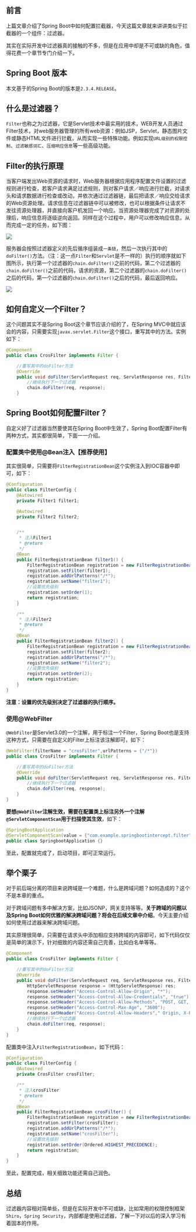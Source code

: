 


## 前言
上篇文章介绍了Spring Boot中如何配置拦截器，今天这篇文章就来讲讲类似于拦截器的一个组件：过滤器。

其实在实际开发中过滤器真的接触的不多，但是在应用中却是不可或缺的角色，值得花费一个章节专门介绍一下。

## Spring Boot 版本
本文基于的Spring Boot的版本是`2.3.4.RELEASE`。

## 什么是过滤器？
`Filter`也称之为过滤器，它是Servlet技术中最实用的技术，WEB开发人员通过Filter技术，对web服务器管理的所有web资源：例如JSP，Servlet，静态图片文件或静态HTML文件进行拦截，从而实现一些特殊功能。例如实现`URL级别的权限控制`、`过滤敏感词汇`、`压缩响应信息`等一些高级功能。


## Filter的执行原理

当客户端发出Web资源的请求时，Web服务器根据应用程序配置文件设置的过滤规则进行检查，若客户请求满足过滤规则，则对客户请求／响应进行拦截，对请求头和请求数据进行检查或改动，并依次通过过滤器链，最后把请求／响应交给请求的Web资源处理。请求信息在过滤器链中可以被修改，也可以根据条件让请求不发往资源处理器，并直接向客户机发回一个响应。当资源处理器完成了对资源的处理后，响应信息将逐级逆向返回。同样在这个过程中，用户可以修改响应信息，从而完成一定的任务，如下图：

![](https://www.java-family.cn/BlogImage/Spring%20Boot%E7%AC%AC%E4%B8%83%E5%BC%B9%EF%BC%8C%E8%BF%87%E6%BB%A4%E5%99%A8%E5%A6%82%E4%BD%95%E9%85%8D%E7%BD%AE/1.png)

服务器会按照过滤器定义的先后循序组装成`一条链`，然后一次执行其中的`doFilter()`方法。（注：这一点`Filter`和`Servlet`是不一样的）执行的顺序就如下图所示，执行第一个过滤器的`chain.doFilter()`之前的代码，第二个过滤器的`chain.doFilter()`之前的代码，请求的资源，第二个过滤器的`chain.doFilter()`之后的代码，第一个过滤器的`chain.doFilter()`之后的代码，最后返回响应。

![](https://www.java-family.cn/BlogImage/Spring%20Boot%E7%AC%AC%E4%B8%83%E5%BC%B9%EF%BC%8C%E8%BF%87%E6%BB%A4%E5%99%A8%E5%A6%82%E4%BD%95%E9%85%8D%E7%BD%AE/2.jpg)

## 如何自定义一个Filter？
这个问题其实不是Spring Boot这个章节应该介绍的了，在Spring MVC中就应该会的内容，只需要实现`javax.servlet.Filter`这个接口，重写其中的方法。实例如下：
```java
@Component
public class CrosFilter implements Filter {

    //重写其中的doFilter方法
    @Override
    public void doFilter(ServletRequest req, ServletResponse res, FilterChain chain) throws IOException, ServletException {
        //继续执行下一个过滤器
        chain.doFilter(req, response);
    }
```

## Spring Boot如何配置Filter？

自定义好了过滤器当然要使其在Spring Boot中生效了，Spring Boot配置Filter有两种方式，其实都很简单，下面一一介绍。

### 配置类中使用@Bean注入【推荐使用】

其实很简单，只需要将`FilterRegistrationBean`这个实例注入到IOC容器中即可，如下：
```java
@Configuration
public class FilterConfig {
    @Autowired
    private Filter1 filter1;

    @Autowired
    private Filter2 filter2;


    /**
     * 注入Filter1
     * @return
     */
    @Bean
    public FilterRegistrationBean filter1() {
        FilterRegistrationBean registration = new FilterRegistrationBean();
        registration.setFilter(filter1);
        registration.addUrlPatterns("/*");
        registration.setName("filter1");
        //设置优先级别
        registration.setOrder(1);
        return registration;
    }

    /**
     * 注入Filter2
     * @return
     */
    @Bean
    public FilterRegistrationBean filter2() {
        FilterRegistrationBean registration = new FilterRegistrationBean();
        registration.setFilter(filter2);
        registration.addUrlPatterns("/*");
        registration.setName("filter2");
        //设置优先级别
        registration.setOrder(2);
        return registration;
    }
}
```

**注意：设置的优先级别决定了过滤器的执行顺序。**

### 使用@WebFilter
`@WebFilter`是Servlet3.0的一个注解，用于标注一个Filter，Spring Boot也是支持这种方式，只需要在自定义的Filter上标注该注解即可，如下：
```java
@WebFilter(filterName = "crosFilter",urlPatterns = {"/*"})
public class CrosFilter implements Filter {

    //重写其中的doFilter方法
    @Override
    public void doFilter(ServletRequest req, ServletResponse res, FilterChain chain) throws IOException, ServletException {
        //继续执行下一个过滤器
        chain.doFilter(req, response);
    }
}
```

**要想`@WebFilter`注解生效，需要在配置类上标注另外一个注解`@ServletComponentScan`用于扫描使其生效**，如下：
```java
@SpringBootApplication
@ServletComponentScan(value = {"com.example.springbootintercept.filter"})
public class SpringbootApplication {}
```

至此，配置就完成了，启动项目，即可正常运行。

## 举个栗子
对于前后端分离的项目来说跨域是一个难题，什么是跨域问题？如何造成的？这个不是本章的重点。

对于跨域问题有多中解决方案，比如JSONP，网关支持等等。**关于跨域的问题以及Spring Boot如何优雅的解决跨域问题？将会在后续文章中介绍**。今天主要介绍如何使用过滤器来解决跨域问题。

其实原理很简单，只需要在请求头中添加相应支持跨域的内容即可，如下代码仅仅是简单的演示下，针对细致的内容还需自己完善，比如白名单等等。
```java
@Component
public class CrosFilter implements Filter {

    //重写其中的doFilter方法
    @Override
    public void doFilter(ServletRequest req, ServletResponse res, FilterChain chain) throws IOException, ServletException {
        HttpServletResponse response = (HttpServletResponse) res;
        response.setHeader("Access-Control-Allow-Origin", "*");
        response.setHeader("Access-Control-Allow-Credentials", "true");
        response.setHeader("Access-Control-Allow-Methods", "POST, GET, OPTIONS, DELETE");
        response.setHeader("Access-Control-Max-Age", "3600");
        response.setHeader("Access-Control-Allow-Headers"," Origin, X-Requested-With, Content-Type, Accept");
        //继续执行下一个过滤器
        chain.doFilter(req, response);
    }
}
```

配置类中注入`FilterRegistrationBean`，如下代码：
```java
@Configuration
public class FilterConfig {
    @Autowired
    private CrosFilter crosFilter;

    /**
     * 注入crosFilter
     * @return
     */
    @Bean
    public FilterRegistrationBean crosFilter() {
        FilterRegistrationBean registration = new FilterRegistrationBean();
        registration.setFilter(crosFilter);
        registration.addUrlPatterns("/*");
        registration.setName("crosFilter");
        //设置优先级别
        registration.setOrder(Ordered.HIGHEST_PRECEDENCE);
        return registration;
    }
}
```

至此，配置完成，相关细致功能还需自己润色。

## 总结

过滤器内容相对简单些，但是在实际开发中不可或缺，比如常用的权限控制框架`Shiro`，`Spring Security`，内部都是使用过滤器，了解一下对以后的深入学习有着固本的作用。




